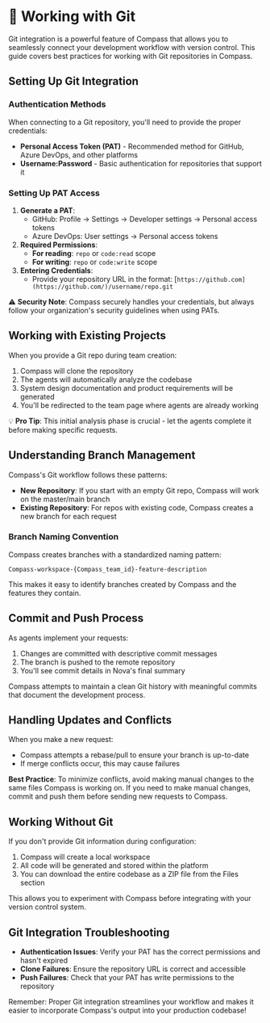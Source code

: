 # 🌋 Working with Git

Git integration is a powerful feature of Compass that allows you to seamlessly connect your development workflow with version control. This guide covers best practices for working with Git repositories in Compass.

## Setting Up Git Integration

### Authentication Methods

When connecting to a Git repository, you'll need to provide the proper credentials:

- **Personal Access Token (PAT)** - Recommended method for GitHub, Azure DevOps, and other platforms
- **Username:Password** - Basic authentication for repositories that support it

### Setting Up PAT Access

1. **Generate a PAT**:
    - GitHub: Profile → Settings → Developer settings → Personal access tokens
    - Azure DevOps: User settings → Personal access tokens
2. **Required Permissions**:
    - **For reading**: `repo` or `code:read` scope
    - **For writing**: `repo` or `code:write` scope
3. **Entering Credentials**:
    - Provide your repository URL in the format: [`https://github.com](https://github.com/)/username/repo.git`

⚠️ **Security Note**: Compass securely handles your credentials, but always follow your organization's security guidelines when using PATs.

## Working with Existing Projects

When you provide a Git repo during team creation:

1. Compass will clone the repository
2. The agents will automatically analyze the codebase
3. System design documentation and product requirements will be generated
4. You'll be redirected to the team page where agents are already working

💡 **Pro Tip**: This initial analysis phase is crucial - let the agents complete it before making specific requests.

## Understanding Branch Management

Compass's Git workflow follows these patterns:

- **New Repository**: If you start with an empty Git repo, Compass will work on the master/main branch
- **Existing Repository**: For repos with existing code, Compass creates a new branch for each request

### Branch Naming Convention

Compass creates branches with a standardized naming pattern:

```
Compass-workspace-{Compass_team_id}-feature-description

```

This makes it easy to identify branches created by Compass and the features they contain.

## Commit and Push Process

As agents implement your requests:

1. Changes are committed with descriptive commit messages
2. The branch is pushed to the remote repository
3. You'll see commit details in Nova's final summary

Compass attempts to maintain a clean Git history with meaningful commits that document the development process.

## Handling Updates and Conflicts

When you make a new request:

- Compass attempts a rebase/pull to ensure your branch is up-to-date
- If merge conflicts occur, this may cause failures

**Best Practice**: To minimize conflicts, avoid making manual changes to the same files Compass is working on. If you need to make manual changes, commit and push them before sending new requests to Compass.

## Working Without Git

If you don't provide Git information during configuration:

1. Compass will create a local workspace
2. All code will be generated and stored within the platform
3. You can download the entire codebase as a ZIP file from the Files section

This allows you to experiment with Compass before integrating with your version control system.

## Git Integration Troubleshooting

- **Authentication Issues**: Verify your PAT has the correct permissions and hasn't expired
- **Clone Failures**: Ensure the repository URL is correct and accessible
- **Push Failures**: Check that your PAT has write permissions to the repository

Remember: Proper Git integration streamlines your workflow and makes it easier to incorporate Compass's output into your production codebase!
